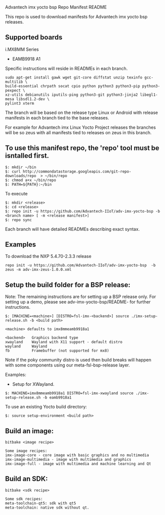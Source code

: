 Advantech imx yocto bsp Repo Manifest README

This repo is used to download manifests for Advantech imx yocto bsp releases.

Supported boards
----------------
i.MX8MM Series
- EAMB9918 A1

Specific instructions will reside in READMEs in each branch.
```
sudo apt-get install gawk wget git-core diffstat unzip texinfo gcc-multilib \
build-essential chrpath socat cpio python python3 python3-pip python3-pexpect \
xz-utils debianutils iputils-ping python3-git python3-jinja2 libegl1-mesa libsdl1.2-dev \
pylint3 xterm
```

The branch will be based on the release type Linux or Android with release manifests in each branch tied to the base releases.

For example for Advantech imx Linux Yocto Project releases the branches will be <Yocto Project release> so zeus with
all manifests tied to releases on zeus in this branch.

To use this manifest repo, the 'repo' tool must be isntalled first.
--------------------------------------------------------
```
$: mkdir ~/bin
$: curl http://commondatastorage.googleapis.com/git-repo-downloads/repo  > ~/bin/repo
$: chmod a+x ~/bin/repo
$: PATH=${PATH}:~/bin
```

To execute 
```
$: mkdir <release>
$: cd <release>
$: repo init -u https://github.com/Advantech-IIoT/adv-imx-yocto-bsp -b <branch name> [ -m <release manifest>]
$: repo sync
```

Each branch will have detailed READMEs describing exact syntax.

Examples
--------
To download the NXP 5.4.70-2.3.3 release
```
repo init -u https://github.com/Advantech-IIoT/adv-imx-yocto-bsp  -b zeus -m adv-imx-zeus-1.0.0.xml
```

Setup the build folder for a BSP release:
-----------------------------------------
Note: The remaining instructions are for setting up a BSP release only. For setting
up a demo, please see adv-imx-yocto-bsp/README-<demo> for further instructions.
```
$: [MACHINE=<machine>] [DISTRO=fsl-imx-<backend>] source ./imx-setup-release.sh -b <build path>

<machine> defaults to imx8mmeamb9918a1

<backend>   Graphics backend type
xwayland    Wayland with X11 support - default distro
wayland     Wayland
fb          Framebuffer (not supported for mx8)
```

Note if the poky community distro is used then build breaks will happen with some
components using our meta-fsl-bsp-release layer.

Examples:
- Setup for XWayland.
```
$: MACHINE=imx8mmeamb9918a1 DISTRO=fsl-imx-xwayland source ./imx-setup-release.sh -b eamb9918a1
```

To use an existing Yocto build directory:
```
$: source setup-environment <build path>
```

Build an image:
---------------
```
bitbake <image recipe>

Some image recipes:
imx-image-core - core image with basic graphics and no multimedia
imx-image-multimedia - image with multimedia and graphics
imx-image-full - image with multimedia and machine learning and Qt
```

Build an SDK:
---------------
```
bitbake <sdk recipe>

Some sdk recipes:
meta-toolchain-qt5: sdk with qt5
meta-toolchain: native sdk without qt.
``` 
